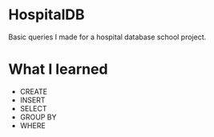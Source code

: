 # HospitalDB
Basic queries I made for a hospital database school project.

# What I learned
* CREATE
* INSERT
* SELECT
* GROUP BY
* WHERE
